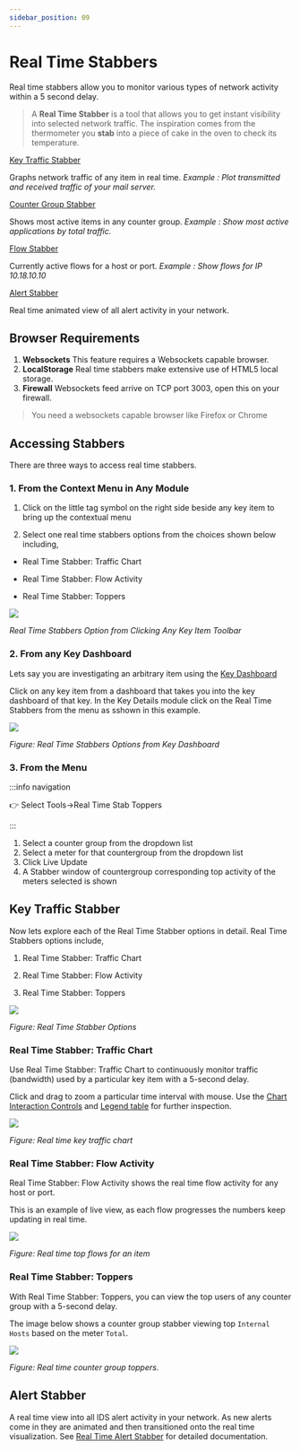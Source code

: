 ```yaml
---
sidebar_position: 09
---
```


# Real Time Stabbers

Real time stabbers allow you to monitor various types of network
activity within a 5 second delay.

> A **Real Time Stabber** is a tool that allows you to get instant
> visibility into selected network traffic. The inspiration comes from
> the thermometer you **stab** into a piece of cake in the oven to check
> its temperature.

[Key Traffic Stabber](/docs/ug/cg/stabber#key-traffic-stabber)  

Graphs network traffic of any item in real time. *Example : Plot
transmitted and received traffic of your mail server.*  

[Counter Group Stabber](/docs/ug/cg/stabber#3-from-the-menu)  

Shows most active items in any counter group. *Example : Show most
active applications by total traffic.*  

[Flow Stabber](/docs/ug/cg/stabber#real-time-stabber-flow-activity)  

Currently active flows for a host or port. *Example : Show flows for IP
10.18.10.10*  

[Alert Stabber](/docs/ug/cg/stabber#alert-stabber)  

Real time animated view of all alert activity in your network.  

## Browser Requirements

1. **Websockets** This feature requires a Websockets capable browser.
2. **LocalStorage** Real time stabbers make extensive use of HTML5
   local storage.
3. **Firewall** Websockets feed arrive on TCP port 3003, open this on
   your firewall.

> You need a websockets capable browser like Firefox or Chrome

## Accessing Stabbers

There are three ways to access real time stabbers.

### 1. From the Context Menu in Any Module

1. Click on the little tag symbol on the right side beside any key item to bring up the
   contextual menu

2. Select one real time stabbers options from the choices shown below including, 
- Real Time Stabber: Traffic Chart

- Real Time Stabber: Flow Activity

- Real Time Stabber: Toppers

![](images/rtstabbers.png)

*Real Time Stabbers Option from Clicking Any Key Item Toolbar*

### 2. From any Key Dashboard

Lets say you are investigating an arbitrary item using the [Key Dashboard](/docs/ug/ui/key_dashboard)

Click on any key item from a dashboard that takes you into the key dashboard of that key. In the Key Details module click on the Real Time Stabbers from the menu as sshown in this example.

![](images/rtstabbers1.png)

*Figure: Real Time Stabbers Options from Key Dashboard*

### 3. From the Menu

:::info navigation

:point_right: Select Tools&rarr;Real Time Stab Toppers

:::

1. Select a counter group from the dropdown list
2. Select a meter for that countergroup from the dropdown list
3. Click Live Update
4. A Stabber window of countergroup corresponding top activity of the meters selected is shown

## Key Traffic Stabber

Now lets explore each of the Real Time Stabber options in detail. Real Time Stabbers options include,

1) Real Time Stabber: Traffic Chart

2) Real Time Stabber: Flow Activity

3) Real Time Stabber: Toppers

![](images/rtstabbers2.png)

*Figure: Real Time Stabber Options*

### Real Time Stabber: Traffic Chart

Use Real Time Stabber: Traffic Chart to continuously monitor traffic (bandwidth) used by a particular key item with a 5-second delay.

Click and drag to zoom a particular time interval with mouse. Use the [Chart Interaction Controls](/docs/ug/ui/charts#chart-interaction-controls) and [Legend table](/docs/ug/ui/charts#legend-table) for further inspection.

![](images/rtstabbers3.png)

*Figure: Real time key traffic chart*

### Real Time Stabber: Flow Activity

Real Time Stabber: Flow Activity shows the real time flow activity for any host or port.

This is an example of live view, as each flow progresses the numbers keep updating in
real time.

![](images/realtimestabber_activeflows.png)

*Figure: Real time top flows for an item*

### Real Time Stabber: Toppers

With Real Time Stabber: Toppers, you can view the top users of any counter group with a 5-second delay.

The image below shows a counter group stabber viewing top `Internal Hosts` based on the meter `Total`.

![](images/realtimestabbers_toppers.png)

*Figure: Real time counter group toppers.*

## Alert Stabber

A real time view into all IDS alert activity in your network. As new
alerts come in they are animated and then transitioned onto the real
time visualization. See [Real Time Alert Stabber](/docs/ug/alerts/ids_stabber) for detailed documentation.
